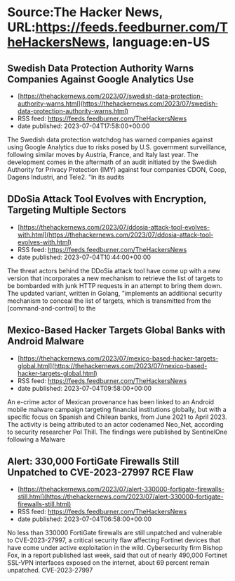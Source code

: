 # Source:The Hacker News, URL:https://feeds.feedburner.com/TheHackersNews, language:en-US

## Swedish Data Protection Authority Warns Companies Against Google Analytics Use
 - [https://thehackernews.com/2023/07/swedish-data-protection-authority-warns.html](https://thehackernews.com/2023/07/swedish-data-protection-authority-warns.html)
 - RSS feed: https://feeds.feedburner.com/TheHackersNews
 - date published: 2023-07-04T17:58:00+00:00

The Swedish data protection watchdog has warned companies against using Google Analytics due to risks posed by U.S. government surveillance, following similar moves by Austria, France, and Italy last year.
The development comes in the aftermath of an audit initiated by the Swedish Authority for Privacy Protection (IMY) against four companies CDON, Coop, Dagens Industri, and Tele2.
"In its audits

## DDoSia Attack Tool Evolves with Encryption, Targeting Multiple Sectors
 - [https://thehackernews.com/2023/07/ddosia-attack-tool-evolves-with.html](https://thehackernews.com/2023/07/ddosia-attack-tool-evolves-with.html)
 - RSS feed: https://feeds.feedburner.com/TheHackersNews
 - date published: 2023-07-04T10:44:00+00:00

The threat actors behind the DDoSia attack tool have come up with a new version that incorporates a new mechanism to retrieve the list of targets to be bombarded with junk HTTP requests in an attempt to bring them down.
The updated variant, written in Golang, "implements an additional security mechanism to conceal the list of targets, which is transmitted from the [command-and-control] to the

## Mexico-Based Hacker Targets Global Banks with Android Malware
 - [https://thehackernews.com/2023/07/mexico-based-hacker-targets-global.html](https://thehackernews.com/2023/07/mexico-based-hacker-targets-global.html)
 - RSS feed: https://feeds.feedburner.com/TheHackersNews
 - date published: 2023-07-04T09:58:00+00:00

An e-crime actor of Mexican provenance has been linked to an Android mobile malware campaign targeting financial institutions globally, but with a specific focus on Spanish and Chilean banks, from June 2021 to April 2023.
The activity is being attributed to an actor codenamed Neo_Net, according to security researcher Pol Thill. The findings were published by SentinelOne following a Malware

## Alert: 330,000 FortiGate Firewalls Still Unpatched to CVE-2023-27997 RCE Flaw
 - [https://thehackernews.com/2023/07/alert-330000-fortigate-firewalls-still.html](https://thehackernews.com/2023/07/alert-330000-fortigate-firewalls-still.html)
 - RSS feed: https://feeds.feedburner.com/TheHackersNews
 - date published: 2023-07-04T06:58:00+00:00

No less than 330000 FortiGate firewalls are still unpatched and vulnerable to CVE-2023-27997, a critical security flaw affecting Fortinet devices that have come under active exploitation in the wild.
Cybersecurity firm Bishop Fox, in a report published last week, said that out of nearly 490,000 Fortinet SSL-VPN interfaces exposed on the internet, about 69 percent remain unpatched.
CVE-2023-27997

